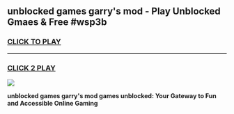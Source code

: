 
## unblocked games garry's mod - Play Unblocked Gmaes & Free #wsp3b
<h3>
<a href="https://news.freeplayer.one?title=unblocked_games_garry's_mod&ref=03M">CLICK TO PLAY</a></h3>
<hr>

<h3>
<a href="https://news.freeplayer.one?title=unblocked_games_garry's_mod&ref=03M">CLICK 2 PLAY</a>
  
</h3>

<a href="https://news.freeplayer.one?title=unblocked_games_garry's_mod&ref=03M"><img src="https://clearcache.store/games.png"></a>


**unblocked games garry's mod games unblocked: Your Gateway to Fun and Accessible Online Gaming**
